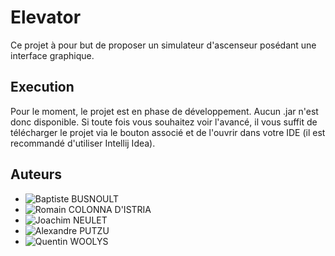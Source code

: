 # Elevator
Ce projet à pour but de proposer un simulateur d'ascenseur posédant une interface graphique.

## Execution
Pour le moment, le projet est en phase de développement. Aucun .jar n'est donc disponible. Si toute 
fois vous souhaitez voir l'avancé, il vous suffit de télécharger le projet via le bouton associé et 
de l'ouvrir dans votre IDE (il est recommandé d'utiliser Intellij Idea).

## Auteurs
- ![Baptiste BUSNOULT](https://github.com/Babs84)
- ![Romain COLONNA D'ISTRIA](https://github.com/romain-colonna-distria)
- ![Joachim NEULET]()
- ![Alexandre PUTZU](https://github.com/bigby347)
- ![Quentin WOOLYS](https://github.com/quentinfougereau)
